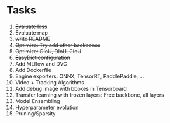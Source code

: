 # Tasks
1. <del>Evaluate loss
2. <del>Evaluate map
3. <del>write README
4. <del>Optimize: Try add other backbones
5. <del>Optimize: GIoU, DIoU, CIoU
6. <del>EasyDict configuration
7. Add MLflow and DVC
8. Add Dockerfile
9.  Engine exporters: ONNX, TensorRT, PaddlePaddle, ...
10. Video + Tracking Algorithms
11. Add debug image with bboxes in Tensorboard
12. Transfer learning with frozen layers: Free backbone, all layers
13. Model Ensembling
14. Hyperparameter evolution
15. Pruning/Sparsity
